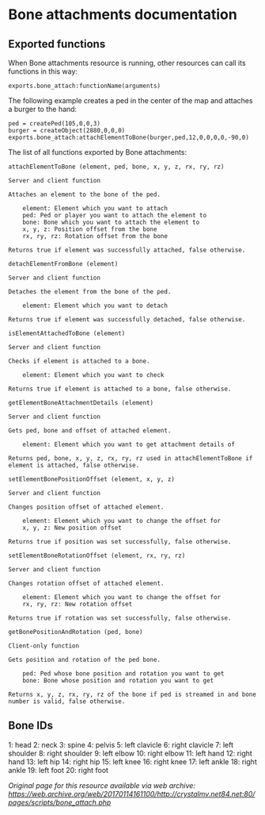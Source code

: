 # Bone attachments documentation

## Exported functions

When Bone attachments resource is running, other resources can call its functions in this way:
```
exports.bone_attach:functionName(arguments)
```

The following example creates a ped in the center of the map and attaches a burger to the hand:
```
ped = createPed(105,0,0,3)
burger = createObject(2880,0,0,0)
exports.bone_attach:attachElementToBone(burger,ped,12,0,0,0,0,-90,0)
```

The list of all functions exported by Bone attachments:
```
attachElementToBone (element, ped, bone, x, y, z, rx, ry, rz)

Server and client function

Attaches an element to the bone of the ped.

    element: Element which you want to attach
    ped: Ped or player you want to attach the element to
    bone: Bone which you want to attach the element to
    x, y, z: Position offset from the bone
    rx, ry, rz: Rotation offset from the bone

Returns true if element was successfully attached, false otherwise.
```

```
detachElementFromBone (element)

Server and client function

Detaches the element from the bone of the ped.

    element: Element which you want to detach

Returns true if element was successfully detached, false otherwise.
```

```
isElementAttachedToBone (element)

Server and client function

Checks if element is attached to a bone.

    element: Element which you want to check

Returns true if element is attached to a bone, false otherwise.
```

```
getElementBoneAttachmentDetails (element)

Server and client function

Gets ped, bone and offset of attached element.

    element: Element which you want to get attachment details of

Returns ped, bone, x, y, z, rx, ry, rz used in attachElementToBone if element is attached, false otherwise.
```

```
setElementBonePositionOffset (element, x, y, z)

Server and client function

Changes position offset of attached element.

    element: Element which you want to change the offset for
    x, y, z: New position offset

Returns true if position was set successfully, false otherwise.
```

```
setElementBoneRotationOffset (element, rx, ry, rz)

Server and client function

Changes rotation offset of attached element.

    element: Element which you want to change the offset for
    rx, ry, rz: New rotation offset

Returns true if rotation was set successfully, false otherwise.
```

```
getBonePositionAndRotation (ped, bone)

Client-only function

Gets position and rotation of the ped bone.

    ped: Ped whose bone position and rotation you want to get
    bone: Bone whose position and rotation you want to get

Returns x, y, z, rx, ry, rz of the bone if ped is streamed in and bone number is valid, false otherwise.
```

## Bone IDs
1: head
2: neck
3: spine
4: pelvis
5: left clavicle
6: right clavicle
7: left shoulder
8: right shoulder
9: left elbow
10: right elbow
11: left hand
12: right hand
13: left hip
14: right hip
15: left knee
16: right knee
17: left ankle
18: right ankle
19: left foot
20: right foot

*Original page for this resource available via web archive: https://web.archive.org/web/20170114161100/http://crystalmv.net84.net:80/pages/scripts/bone_attach.php*
